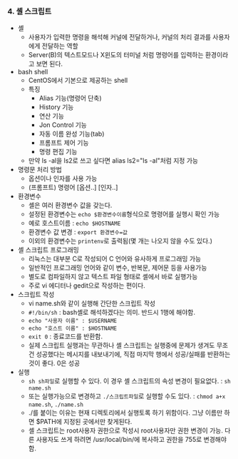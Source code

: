 ### 4. 셸 스크립트
- 셸
    - 사용자가 입력한 명령을 해석해 커널에 전달하거나, 커널의 처리 결과를 사용자에게 전달하는 역할
    - Server(B)의 텍스트모드나 X윈도의 터미널 처럼 명령어를 입력하는 환경이라고 보면 된다.
- bash shell
    - CentOS에서 기본으로 제공하는 shell
    - 특징
        - Alias 기능(명령어 단축)
        - History 기능
        - 연산 기능
        - Jon Control 기능
        - 자동 이름 완성 기능(tab)
        - 프롬프트 제어 기능
        - 명령 편집 기능
    - 만약 ls -al을 ls2로 쓰고 싶다면 alias ls2="ls -al"처럼 지정 가능
- 명령문 처리 방법
    - 옵션이나 인자를 사용 가능
    - (프롬프트) 명령어 [옵션..] [인자..]
- 환경변수
    - 셸은 여러 환경변수 값을 갖는다.
    - 설정된 환경변수는 `echo $환경변수이름`형식으로 명령어를 실행시 확인 가능
    - 예로 호스트이름 : `echo $HOSTNAME`
    - 환경변수 값 변경 : `export 환경변수=값`
    - 이외의 환경변수는 `printenv`로 출력됨(몇 개는 나오지 않을 수도 있다.)
- 셸 스크립트 프로그래밍
    - 리눅스는 대부분 C로 작성되어 C 언어와 유사하게 프로그래밍 가능
    - 일반적인 프로그래밍 언어와 같이 변수, 반복문, 제어문 등을 사용가능
    - 별도로 컴파일하지 않고 텍스트 파일 형태로 셸에서 바로 실행가능
    - 주로 vi 에디터나 gedit으로 작성하는 편이다.
- 스크립트 작성
    - vi name.sh와 같이 실행해 간단한 스크립트 작성
    - `#!/bin/sh` : bash셸로 해석하겠다는 의미. 반드시 1행에 해야함.
    - `echo "사용자 이름" : $USERNAME`
    - `echo "호스트 이름" : $HOSTNAME`
    - `exit 0` : 종료코드를 반환함.
    - 실제 스크립트 실행과는 무관하나 셸 스크립트는 실행중에 문제가 생겨도 무조건 성공했다는 메시지를 내보내기에, 직접 마지막 행에서 성공/실패를 반환하는 것이 좋다. 0은 성공
- 실행
    - `sh sh파일`로 실행할 수 있다. 이 경우 셸 스크립트의 속성 변경이 필요없다. : `sh name.sh`
    - 또는 실행가능으로 변경하고 `./스크립트파일`로 실행할 수도 있다. : `chmod a+x name.sh`, `./name.sh`
    - ./를 붙이는 이유는 현재 디렉토리에서 실행토록 하기 위함이다. 그냥 이름만 하면 $PATH에 지정된 곳에서만 찾게된다.
    - 셸 스크립트는 root사용자 권한으로 작성시 root사용자만 권한 변경이 가능. 다른 사용자도 쓰게 하려면 /usr/local/bin/에 복사하고 권한을 755로 변경해야함.
